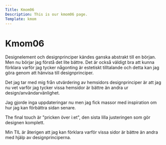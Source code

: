 ```yaml
---
Title: Kmom06
Description: This is our kmom06 page.
Template: kmom
---
```


Kmom06
==========================
Designelement och designprinciper kändes ganska abstrakt till en början. Men nu börjar jag förstå det lite bättre. Det är också väldigt bra att kunna förklara varför jag tycker någonting är estetiskt tilltalande och detta kan jag göra genom att hänvisa till designprinciper.

Det jag tar med mig från utvärdering av hemsidors designprinciper är att jag nu vet varför jag tycker vissa hemsidor är bättre än andra ur design/användarvänlighet.

Jag gjorde inga uppdateringar nu men jag fick massor med inspiration om hur jag kan förbättra sidan senare.

The final touch är "pricken över i:et", den sista lilla justeringen som gör designen komplett.

Min TIL är återigen att jag kan förklara varför vissa sidor är bättre än andra med hjälp av designprinciperna.
